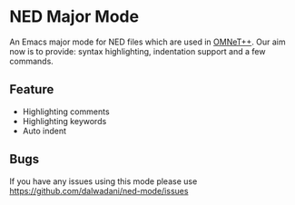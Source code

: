 NED Major Mode
========
An Emacs major mode for NED files which are used in [OMNeT++][omnet].
Our aim now is to provide: syntax highlighting, indentation support and a few commands.
## Feature
- Highlighting comments
- Highlighting keywords
- Auto indent 

## Bugs
If you have any issues using this mode please use <https://github.com/dalwadani/ned-mode/issues>

[omnet]: http://www.omnetpp.org